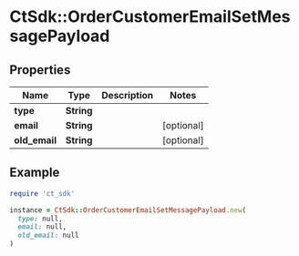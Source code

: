 # CtSdk::OrderCustomerEmailSetMessagePayload

## Properties

| Name | Type | Description | Notes |
| ---- | ---- | ----------- | ----- |
| **type** | **String** |  |  |
| **email** | **String** |  | [optional] |
| **old_email** | **String** |  | [optional] |

## Example

```ruby
require 'ct_sdk'

instance = CtSdk::OrderCustomerEmailSetMessagePayload.new(
  type: null,
  email: null,
  old_email: null
)
```

